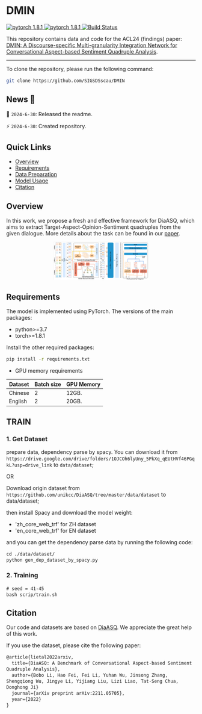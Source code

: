 <!-- <p align="center"> -->
<!-- </p> -->
# DMIN
<a href="https://github.com/SIGSDSscau/DMIN">
  <img src="https://img.shields.io/badge/DMIN-0.1-blue" alt="pytorch 1.8.1">
</a>
<a href="https://github.com/SIGSDSscau/DMIN" rel="nofollow">
  <img src="https://img.shields.io/badge/pytorch-1.8.1-green" alt="pytorch 1.8.1">
</a>
<a href="https://huggingface.co/docs/transformers/index" rel="nofollow">
  <img src="https://img.shields.io/badge/transformers-4.24.0-orange" alt="Build Status">
</a>

This repository contains data and code for the ACL24 (findings) paper: [DMIN: A Discourse-specific Multi-granularity Integration Network for Conversational Aspect-based Sentiment Quadruple Analysis](https://aclanthology.org/2024.findings-acl.966/).

------

To clone the repository, please run the following command:

```bash
git clone https://github.com/SIGSDSscau/DMIN
```

## News 🎉

:loudspeaker: `2024-6-30`: Released the readme.

:zap: `2024-6-30`: Created repository.  


## Quick Links
- [Overview](#overview)
- [Requirements](#requirements)
- [Data Preparation](#data-preparation)
- [Model Usage](#model-usage)
- [Citation](#citation)


## Overview
In this work, we propose a fresh and effective framework for DiaASQ, which aims to extract Target-Aspect-Opinion-Sentiment quadruples from the given dialogue.
More details about the task can be found in our [paper](https://arxiv.org/abs/2211.05705).

<center>
<img src="./data/fig_model.png" width="50%" />
</center>


## Requirements

The model is implemented using PyTorch. The versions of the main packages:

+ python>=3.7
+ torch>=1.8.1

Install the other required packages:
``` bash
pip install -r requirements.txt
```


+ GPU memory requirements 

| Dataset | Batch size | GPU Memory |
| --- | --- | --- |
| Chinese | 2 |  12GB. |
| English | 2 | 20GB. |

## TRAIN
### 1. Get Dataset
prepare data, dependency parse by spacy. You can download it from ```https://drive.google.com/drive/folders/1OJCOh6lyUny_5PkXq_qEUtHVf46PGqkL?usp=drive_link``` to ```data/dataset```;

OR

Download origin dataset from ```https://github.com/unikcc/DiaASQ/tree/master/data/dataset``` to data/dataset;

then install Spacy and download the model weight:
  - 'zh_core_web_trf' for ZH dataset
  - 'en_core_web_trf' for EN dataset

and you can get the dependency parse data by running the following code:
```
cd ./data/dataset/
python gen_dep_dataset_by_spacy.py
```


### 2. Training
```
# seed = 41-45
bash scrip/train.sh
```

## Citation
Our code and datasets are based on [DiaASQ](https://github.com/unikcc/DiaASQ). We appreciate the great help of this work.

If you use the dataset, please cite the following paper:
```
@article{lietal2022arxiv,
  title={DiaASQ: A Benchmark of Conversational Aspect-based Sentiment Quadruple Analysis},
  author={Bobo Li, Hao Fei, Fei Li, Yuhan Wu, Jinsong Zhang, Shengqiong Wu, Jingye Li, Yijiang Liu, Lizi Liao, Tat-Seng Chua, Donghong Ji}
  journal={arXiv preprint arXiv:2211.05705},
  year={2022}
}
```
